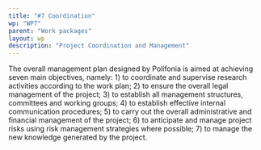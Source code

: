 ```yaml
---
title: "#7 Coordination"
wp: "WP7"
parent: "Work packages"
layout: wp
description: "Project Coordination and Management"
--- 
```

The overall management plan designed by Polifonia is aimed at achieving seven main objectives, namely: 1) to coordinate and supervise research activities according to the work plan; 2) to ensure the overall legal management of the project; 3) to establish all management structures, committees and working groups; 4) to establish effective internal communication procedures; 5) to carry out the overall administrative and financial management of the project; 6) to anticipate and manage project risks using risk management strategies where possible; 7) to manage the new knowledge generated by the project.

